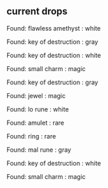 ## current drops

Found: flawless amethyst : white
Found: key of destruction : gray
Found: key of destruction : white
Found: small charm : magic
Found: key of destruction : gray
Found: jewel : magic
Found: lo rune : white
Found: amulet : rare
Found: ring : rare
Found: mal rune : gray
Found: key of destruction : white
Found: small charm : magic

